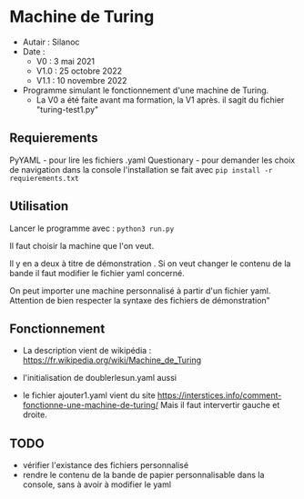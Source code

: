 # Machine de Turing
- Autair : Silanoc
- Date : 
    - V0 : 3 mai 2021
    - V1.0 : 25 octobre 2022
    - V1.1 : 10 novembre 2022
- Programme simulant le fonctionnement d'une machine de Turing.
    - La V0 a été faite avant ma formation, la V1 après. il sagit du fichier "turing-test1.py"

## Requierements
PyYAML - pour lire les fichiers .yaml
Questionary - pour demander les choix de navigation dans la console
l'installation se fait avec 
`pip install -r requierements.txt` 

## Utilisation
Lancer le programme avec :
`python3 run.py`

Il faut choisir la machine que l'on veut.

Il y en a deux à titre de démonstration . Si on veut changer le contenu de la bande il faut modifier le fichier yaml concerné.

On peut importer une machine personnalisé à partir d'un fichier yaml. Attention de bien respecter la syntaxe des fichiers de démonstration"

## Fonctionnement
- La description vient de wikipédia : https://fr.wikipedia.org/wiki/Machine_de_Turing
- l'initialisation de doublerlesun.yaml aussi

- le fichier ajouter1.yaml vient du site https://interstices.info/comment-fonctionne-une-machine-de-turing/
Mais il faut intervertir gauche et droite.

## TODO 
- vérifier l'existance des fichiers personnalisé
- rendre le contenu de la bande de papier personnalisable dans la console, sans à avoir à modifier le yaml